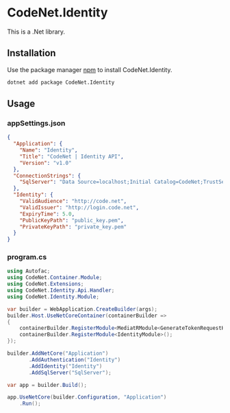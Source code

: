 # CodeNet.Identity

This is a .Net library.

## Installation

Use the package manager [npm](https://www.nuget.org/packages/CodeNet.Identity/) to install CodeNet.Identity.

```bash
dotnet add package CodeNet.Identity
```

## Usage
### appSettings.json
```json
{
  "Application": {
    "Name": "Identity",
    "Title": "CodeNet | Identity API",
    "Version": "v1.0"
  },
  "ConnectionStrings": {
    "SqlServer": "Data Source=localhost;Initial Catalog=CodeNet;TrustServerCertificate=true"
  },
  "Identity": {
    "ValidAudience": "http://code.net",
    "ValidIssuer": "http://login.code.net",
    "ExpiryTime": 5.0,
    "PublicKeyPath": "public_key.pem",
    "PrivateKeyPath": "private_key.pem"
  }
}
```
### program.cs
```csharp
using Autofac;
using CodeNet.Container.Module;
using CodeNet.Extensions;
using CodeNet.Identity.Api.Handler;
using CodeNet.Identity.Module;

var builder = WebApplication.CreateBuilder(args);
builder.Host.UseNetCoreContainer(containerBuilder =>
{
    containerBuilder.RegisterModule<MediatRModule<GenerateTokenRequestHandler>>();
    containerBuilder.RegisterModule<IdentityModule>();
});

builder.AddNetCore("Application")
       .AddAuthentication("Identity")
       .AddIdentity("Identity")
       .AddSqlServer("SqlServer");

var app = builder.Build();

app.UseNetCore(builder.Configuration, "Application")
    .Run();
```
